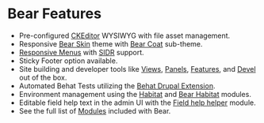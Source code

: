 # Bear Features
- Pre-configured [CKEditor](https://www.drupal.org/project/responsive_menus) WYSIWYG with file asset management.
- Responsive [Bear Skin](https://www.drupal.org/project/bear_skin) theme with [Bear Coat](http://cgit.drupalcode.org/bear_skin/tree/bear_coat) sub-theme.
- [Responsive Menus](https://www.drupal.org/project/responsive_menus) with [SIDR](https://github.com/artberri/sidr/releases) support.
- Sticky Footer option available.
- Site building and developer tools like [Views](https://www.drupal.org/project/views), [Panels](https://www.drupal.org/project/panels), [Features](https://www.drupal.org/project/features), and [Devel](https://www.drupal.org/project/views) out of the box.
- Automated Behat Tests utilizing the [Behat Drupal Extension](https://www.drupal.org/project/drupalextension).
- Environment management using the [Habitat](https://www.drupal.org/project/habitat) and [Bear Habitat](https://www.drupal.org/project/bear_habitat) modules.
- Editable field help text in the admin UI with the [Field help helper](https://www.drupal.org/project/field_help_helper) module.
- See the full list of [Modules](/en/latest/modules/) included with Bear.
